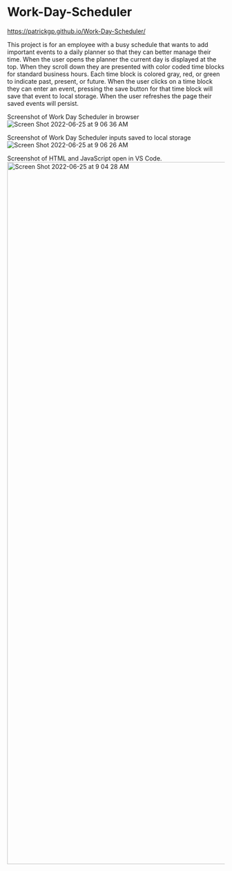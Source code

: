 # Work-Day-Scheduler

https://patrickgp.github.io/Work-Day-Scheduler/

This project is for an employee with a busy schedule that wants to add important events to a daily planner so that they can better manage their time. When the user opens the planner the current day is displayed at the top. When they scroll down they are presented with color coded time blocks for standard business hours. Each time block is colored gray, red, or green to indicate past, present, or future. When the user clicks on a time block they can enter an event, pressing the save button for that time block will save that event to local storage. When the user refreshes the page their saved events will persist.

Screenshot of Work Day Scheduler in browser
![Screen Shot 2022-06-25 at 9 06 36 AM](https://user-images.githubusercontent.com/86730331/175774756-9ab434f1-47ba-41f6-9f50-7bdb020e833b.png)

Screenshot of Work Day Scheduler inputs saved to local storage
![Screen Shot 2022-06-25 at 9 06 26 AM](https://user-images.githubusercontent.com/86730331/175774757-e1718b9d-c5ac-42d6-b20d-3f520887be85.png)

Screenshot of HTML and JavaScript open in VS Code.
<img width="1624" alt="Screen Shot 2022-06-25 at 9 04 28 AM" src="https://user-images.githubusercontent.com/86730331/175774764-e7134acb-a37d-47ec-a94c-31072c326a9a.png">

